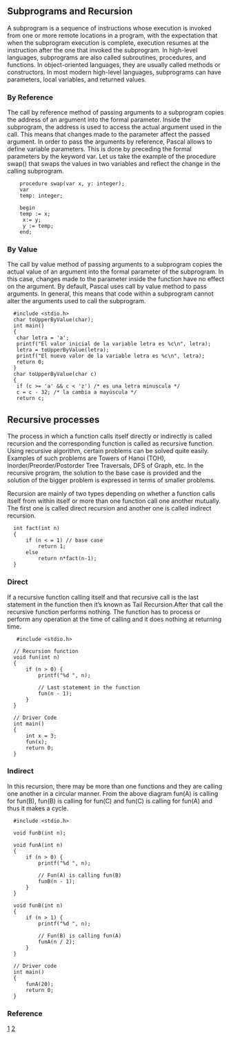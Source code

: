 ## Subprograms and Recursion

A subprogram is a sequence of instructions whose execution is invoked from one or more remote locations in a program, with the 
expectation that when the subprogram execution is complete, execution resumes at the instruction after the one that invoked the
subprogram. In high-level languages, subprograms are also called subroutines, procedures, and functions. In object-oriented languages,
they are usually called methods or constructors. In most modern high-level languages, subprograms can have parameters, local variables,
and returned values. 

### By Reference

The call by reference method of passing arguments to a subprogram copies the address of an argument into the formal parameter. 
Inside the subprogram, the address is used to access the actual argument used in the call. This means that changes made to the 
parameter affect the passed argument.
In order to pass the arguments by reference, Pascal allows to define variable parameters. This is done by preceding the formal 
parameters by the keyword var. Let us take the example of the procedure swap() that swaps the values in two variables and reflect
the change in the calling subprogram.

```
    procedure swap(var x, y: integer);
    var
    temp: integer;

    begin
    temp := x;
     x:= y;
     y := temp;
    end;
  ```
### By Value

The call by value method of passing arguments to a subprogram copies the actual value of an argument into the formal parameter of the subprogram. In this case, changes made to the parameter inside the function have no effect on the argument.
By default, Pascal uses call by value method to pass arguments. In general, this means that code within a subprogram cannot alter the arguments used to call the subprogram.

      #include <stdio.h>
      char toUpperByValue(char);
      int main()
      {
       char letra = 'a';
       printf("El valor inicial de la variable letra es %c\n", letra);
       letra = toUpperByValue(letra);
       printf("El nuevo valor de la variable letra es %c\n", letra);
       return 0;
      }
      char toUpperByValue(char c)
      {
       if (c >= 'a' && c < 'z') /* es una letra minuscula */
       c = c - 32; /* la cambia a mayúscula */
       return c;
       
## Recursive processes       

The process in which a function calls itself directly or indirectly is called recursion and the corresponding function is called as recursive function. Using recursive algorithm, certain problems can be solved quite easily. Examples of such problems are Towers of Hanoi (TOH), Inorder/Preorder/Postorder Tree Traversals, DFS of Graph, etc.
In the recursive program, the solution to the base case is provided and the solution of the bigger problem is expressed in terms of smaller problems.

Recursion are mainly of two types depending on whether a function calls itself from within itself or more than one function call one another mutually. The first one is called direct recursion and another one is called indirect recursion.

      int fact(int n)
      {
          if (n < = 1) // base case
              return 1;
          else    
              return n*fact(n-1);    
      }
      
### Direct

 If a recursive function calling itself and that recursive call is the last statement in the function then it’s known as Tail Recursion.After that call the recursive function performs nothing. The function has to process or perform any operation at the time of calling and it does nothing at returning time. 
 
       #include <stdio.h> 

      // Recursion function 
      void fun(int n) 
      { 
          if (n > 0) { 
              printf("%d ", n); 

              // Last statement in the function 
              fun(n - 1); 
          } 
      } 

      // Driver Code 
      int main() 
      { 
          int x = 3; 
          fun(x); 
          return 0; 
      } 
      
### Indirect 
In this recursion, there may be more than one functions and they are calling one another in a circular manner. From the above diagram fun(A) is calling for fun(B), fun(B) is calling for fun(C) and fun(C) is calling for fun(A) and thus it makes a cycle.

 
      #include <stdio.h> 

      void funB(int n); 

      void funA(int n) 
      { 
          if (n > 0) { 
              printf("%d ", n); 

              // Fun(A) is calling fun(B) 
              funB(n - 1); 
          } 
      } 

      void funB(int n) 
      { 
          if (n > 1) { 
              printf("%d ", n); 

              // Fun(B) is calling fun(A) 
              funA(n / 2); 
          } 
      } 

      // Driver code 
      int main() 
      { 
          funA(20); 
          return 0; 
      } 
 
 ### Reference
 
 [1](https://www.geeksforgeeks.org/types-of-recursions/)
 [2](https://www.csee.umbc.edu/portal/help/oracle8/server.815/a67842/07_subs.htm)
